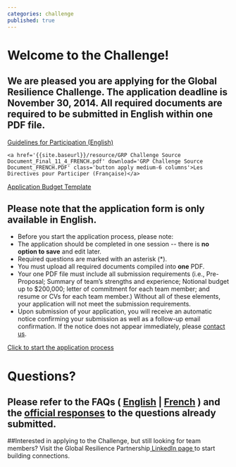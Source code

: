 ```yaml
---
categories: challenge
published: true
---
```


# Welcome to the Challenge!

## We are pleased you are applying for the Global Resilience Challenge.  The application deadline is November 30, 2014. All required documents are required to be submitted in English within one PDF file.


<div class='applies row'>
	<a href='{{site.baseurl}}/resource/GRP_Guideline_updated_11_3.pdf' download='GRP Challenge Source Document_ENGLISH.pdf' class='button apply medium-6 columns english'>Guidelines for Participation (English)</a>

	<a href='{{site.baseurl}}/resource/GRP Challenge Source Document_Final_11_4_FRENCH.pdf' download='GRP Challenge Source Document_FRENCH.PDF' class='button apply medium-6 columns'>Les Directives pour Participer (Française)</a>

</div>
<div class='applies row'>
	<a href='{{site.baseurl}}/resource/GRP_BudgetTemplate_StageOne.xlsx' download='GRP_BudgetTemplate_StageOne.xlsx' class='button apply medium-centered medium-6 columns'>Application Budget Template</a>
</div>

## Please note that the application form is only available in English.

* Before you start the application process, please note:
* The application should be completed in one session -- there is **no option to save** and edit later.
* Required questions are marked with an asterisk (*).
* You must upload all required documents compiled into **one** PDF.
* Your one PDF file must include all submission requirements (i.e., Pre-Proposal; Summary of team’s strengths and experience; Notional budget up to $200,000; letter of commitment for each team member; and resume or CVs for each team member.) Without all of these elements, your application will not meet the submission requirements.
* Upon submission of your application, you will receive an automatic notice confirming your submission  as well as a follow-up email confirmation. If the notice does not appear immediately, please [contact us](mailto:challenge@globalresiliencepartnership.org).

<div class='applies row'>
	<a href='https://secure.jotform.us/form/43085124615147' target='_blank' class='button apply medium-centered medium-6 columns'>Click to start the application process</a>
</div>

# Questions?

## Please refer to the FAQs ( <a href='{{site.baseurl}}/resource/FAQ_GlobalResilienceChallenge_ENGLISH_AMENDED.pdf' download='FAQ_GlobalResilienceChallenge.pdf'>English</a> | <a href='{{site.baseurl}}/resource/FAQ_GlobalResilienceChallenge_FRENCH_AMENDED.pdf' download='FAQ_GlobalResilienceChallenge_FRENCH_AMENDED.pdf'>French</a> ) and the <a href='{{site.baseurl}}/resource/GRP_Challenge_ResponsesToChallengeQuestions_7Nov14.pdf' download='GRP_Challenge_ResponsesToChallengeQuestions_7Nov14.pdf'>official responses</a> to the questions already submitted.

##Interested in applying to the Challenge, but still looking for team members? Visit the Global Resilience Partnership<a href='https://www.linkedin.com/groups?home=&gid=8194646&trk=anet_ug_hm' target='_blank'> LinkedIn page </a>to start building connections.
